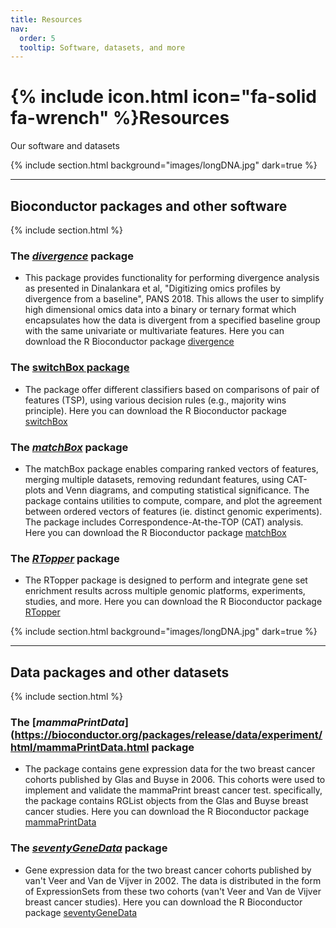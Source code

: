 ```yaml
---
title: Resources
nav:
  order: 5
  tooltip: Software, datasets, and more
---
```


# {% include icon.html icon="fa-solid fa-wrench" %}Resources

Our software and datasets

{% include section.html background="images/longDNA.jpg" dark=true %}
***
## Bioconductor packages and other software
{% include section.html %}

### The [*divergence*](https://bioconductor.org/packages/release/bioc/html/divergence.html) package
- This package provides functionality for performing divergence analysis as presented in Dinalankara et al, "Digitizing omics profiles by divergence from a baseline", PANS 2018. This allows the user to simplify high dimensional omics data into a binary or ternary format which encapsulates how the data is divergent from a specified baseline group with the same univariate or multivariate features.
Here you can download the R Bioconductor package  [divergence](https://bioconductor.org/packages/release/bioc/html/divergence.html)


### The [switchBox package](https://bioconductor.org/packages/release/bioc/html/switchBox.html)
- The package offer different classifiers based on comparisons of pair of features (TSP), using various decision rules (e.g., majority wins principle). Here you can download the R Bioconductor package [switchBox](https://bioconductor.org/packages/release/bioc/html/switchBox.html)

### The [*matchBox*](https://bioconductor.org/packages/release/bioc/html/matchBox.html) package
- The matchBox package enables comparing ranked vectors of features, merging multiple datasets, removing redundant features, using CAT-plots and Venn diagrams, and computing statistical significance. The package contains utilities to compute, compare, and plot the agreement between ordered vectors of features (ie. distinct genomic experiments). The package includes Correspondence-At-the-TOP (CAT) analysis. Here you can download the R Bioconductor package [matchBox](https://bioconductor.org/packages/release/bioc/html/matchBox.html)

### The [*RTopper*](https://bioconductor.org/packages/release/bioc/html/RTopper.html) package
- The RTopper package is designed to perform and integrate gene set enrichment results across multiple genomic platforms, experiments, studies, and more. Here you can download the R Bioconductor package [RTopper](https://bioconductor.org/packages/release/bioc/html/RTopper.html)

	
{% include section.html background="images/longDNA.jpg" dark=true %}
***
## Data packages and other datasets
{% include section.html %}

### The [*mammaPrintData*](https://bioconductor.org/packages/release/data/experiment/html/mammaPrintData.html package
- The package contains gene expression data for the two breast cancer cohorts published by Glas and Buyse in 2006. This cohorts were used to implement and validate the mammaPrint breast cancer test.
specifically, the package contains RGList objects from the Glas and Buyse breast cancer studies. Here you can download the R Bioconductor package [mammaPrintData](https://bioconductor.org/packages/release/data/experiment/html/mammaPrintData.html)


### The [*seventyGeneData*](https://bioconductor.org/packages/release/data/experiment/html/seventyGeneData.html) package
- Gene expression data for the two breast cancer cohorts published by van't Veer and Van de Vijver in 2002. The data is distributed in the form of ExpressionSets from these two cohorts (van't Veer and Van de Vijver breast cancer studies). Here you can download the R Bioconductor package  [seventyGeneData](https://bioconductor.org/packages/release/data/experiment/html/seventyGeneData.html)
